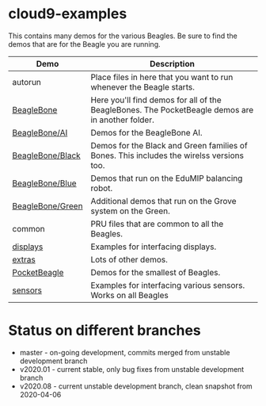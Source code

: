 # cloud9-examples

This contains many demos for the various Beagles.  Be sure to find the
demos that are for the Beagle you are running.

Demo                                 | Description
----                                 | -----------
autorun                              | Place files in here that you want to run whenever the Beagle starts.
[BeagleBone](BeagleBone/README.md)   | Here you'll find demos for all of the BeagleBones.  The PocketBeagle demos are in another folder.
[BeagleBone/AI](BeagleBone/AI)       | Demos for the BeagleBone AI.
[BeagleBone/Black](BeagleBone/Black) | Demos for the Black and Green families of Bones.  This includes the wirelss versions too.
[BeagleBone/Blue](BeagleBone/Blue)   | Demos that run on the EduMIP balancing robot.
[BeagleBone/Green](BeagleBone/Green) | Additional demos that run on the Grove system on the Green.
common                               | PRU files that are common to all the Beagles.
[displays](displays/README.md)       | Examples for interfacing displays.
[extras](extras)                     | Lots of other demos.
[PocketBeagle](PocketBeagle)         | Demos for the smallest of Beagles.
[sensors](sensors/README.md)         | Examples for interfacing various sensors.  Works on all Beagles

# Status on different branches

* master - on-going development, commits merged from unstable development branch
* v2020.01 - current stable, only bug fixes from unstable development branch
* v2020.08 - current unstable development branch, clean snapshot from 2020-04-06
